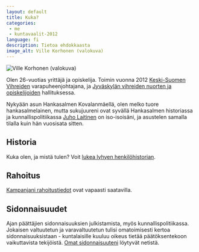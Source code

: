 ```yaml
---
layout: default
title: Kuka?
categories:
 - me
 - kuntavaalit-2012
language: fi
description: Tietoa ehdokkaasta
image_alt: Ville Korhonen (valokuva)
---
```

<img src="http://cdn.ypcs.fi/photos/IMG_20120813_215646_s.jpg" alt="Ville Korhonen (valokuva)" class="page-image"/>

Olen 26-vuotias yrittäjä ja opiskelija. Toimin vuonna 2012 [Keski-Suomen Vihreiden][]  varapuheenjohtajana, ja [Jyväskylän vihreiden nuorten ja opiskelijoiden][] hallituksessa.

Nykyään asun Hankasalmen Kovalanmäellä, olen melko tuore hankasalmelainen, mutta sukujuureni ovat syvällä Hankasalmen historiassa ja kunnallispolitiikassa [Juho Laitinen](http://www.eduskunta.fi/faktatmp/hetekatmp/ed910883e-su.htm) on iso-isoisäni, ja asustelen samalla tilalla kuin hän vuosisata sitten.


## Historia
Kuka olen, ja mistä tulen? Voit [lukea lyhyen henkilöhistorian].

## Rahoitus
[Kampanjani rahoitustiedot][] ovat vapaasti saatavilla.


## Sidonnaisuudet
Ajan päättäjien sidonnaisuuksien julkistamista, myös kunnallispolitiikassa. Jokaisen valtuutetun ja varavaltuutetun tulisi omatoimisesti kertoa sidonnaisuuksistaan - kuntalaisille kuuluu oikeus tietää päätöksentekoon vaikuttavista tekijöistä. [Omat sidonnaisuuteni][] löytyvät netistä.



  [lukea lyhyen henkilöhistorian]: /2012/kunnallisvaalit/historia/
  [Keski-Suomen Vihreiden]: http://www.keskisuomenvihreat.fi/
  [Jyväskylän vihreiden nuorten ja opiskelijoiden]: http://www.jyvioni.org/
  [Kampanjani rahoitustiedot]: /2012/kunnallisvaalit/rahoitus/
  [Omat sidonnaisuuteni]: /2012/kunnallisvaalit/sidonnaisuudet/
